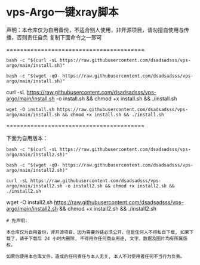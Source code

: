 # vps-Argo一键xray脚本

声明：本仓库仅为自用备份，不适合别人使用，非开源项目，请勿擅自使用与传播，否则责任自负
复制下面命令之一即可

========================================
```
bash -c "$(curl -sL https://raw.githubusercontent.com/dsadsadsss/vps-argo/main/install.sh)"
```
```
bash -c "$(wget -qO- https://raw.githubusercontent.com/dsadsadsss/vps-argo/main/install.sh)"
```
curl -sL https://raw.githubusercontent.com/dsadsadsss/vps-argo/main/install.sh -o install.sh && chmod +x install.sh && ./install.sh
```
wget -O install.sh https://raw.githubusercontent.com/dsadsadsss/vps-argo/main/install.sh && chmod +x install.sh && ./install.sh
```
========================================

下面为自用版本：
```
bash -c "$(curl -sL https://raw.githubusercontent.com/dsadsadsss/vps-argo/main/install2.sh)"
```
```
bash -c "$(wget -qO- https://raw.githubusercontent.com/dsadsadsss/vps-argo/main/install2.sh)"
```
```
curl -sL https://raw.githubusercontent.com/dsadsadsss/vps-argo/main/install2.sh -o install2.sh && chmod +x install2.sh && ./install2.sh
```
wget -O install2.sh https://raw.githubusercontent.com/dsadsadsss/vps-argo/main/install2.sh && chmod +x install2.sh && ./install2.sh
```
# 免声明:

本仓库仅为自用备份，非开源项目，因为需要外链必须公开，但是任何人不得私自下载, 如果下载了，请于下载后 24 小时内删除, 不得用作任何商业用途, 文字、数据及图片均有所属版权。 

如果你使用本仓库文件，造成的任何责任与本人无关, 本人不对使用者任何不当行为负责。
